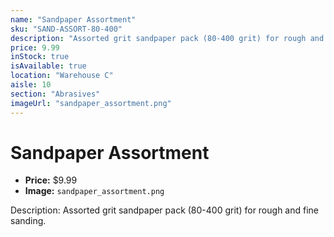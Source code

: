 ```yaml
---
name: "Sandpaper Assortment"
sku: "SAND-ASSORT-80-400"
description: "Assorted grit sandpaper pack (80-400 grit) for rough and fine sanding."
price: 9.99
inStock: true
isAvailable: true
location: "Warehouse C"
aisle: 10
section: "Abrasives"
imageUrl: "sandpaper_assortment.png"
---
```


# Sandpaper Assortment

- **Price:** $9.99
- **Image:** `sandpaper_assortment.png`

Description: Assorted grit sandpaper pack (80-400 grit) for rough and fine sanding.
